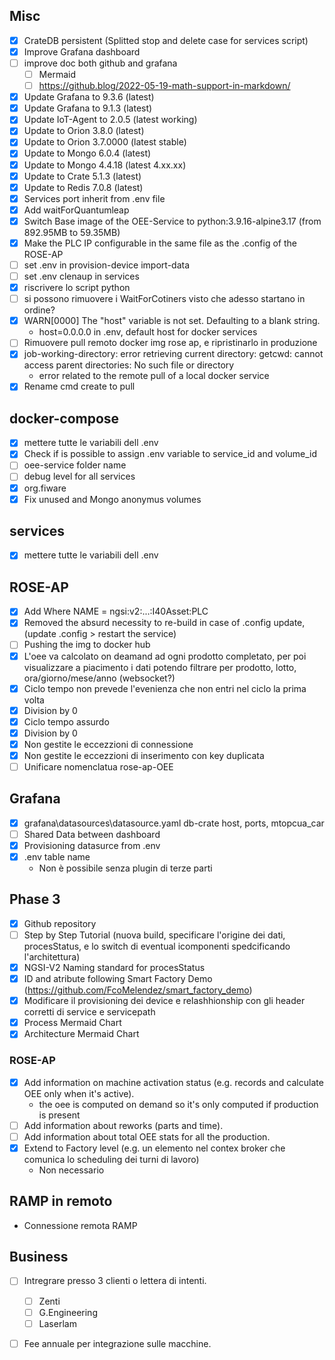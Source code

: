 ## Misc
- [x] CrateDB persistent (Splitted stop and delete case for services script)
- [x] Improve Grafana dashboard 
- [ ] improve doc both github and grafana
	- [ ] Mermaid
	- [ ] https://github.blog/2022-05-19-math-support-in-markdown/
- [x] Update Grafana to 9.3.6 (latest)
- [x] Update Grafana to 9.1.3 (latest)
- [x] Update IoT-Agent to 2.0.5 (latest working)
- [x] Update to Orion 3.8.0 (latest)
- [x] Update to Orion 3.7.0000 (latest stable)
- [x] Update to Mongo 6.0.4 (latest)
- [x] Update to Mongo 4.4.18 (latest 4.xx.xx)
- [x] Update to Crate 5.1.3 (latest)
- [x] Update to Redis 7.0.8 (latest)
- [x] Services port inherit from .env file
- [x] Add waitForQuantumleap
- [x] Switch Base image of the OEE-Service to python:3.9.16-alpine3.17 (from 892.95MB to 59.35MB)
- [x] Make the PLC IP configurable in the same file as the .config of the ROSE-AP
- [ ] set .env in provision-device import-data
- [ ] set .env clenaup in services
- [x] riscrivere lo script python
- [ ] si possono rimuovere i WaitForCotiners visto che adesso startano in ordine?
- [x] WARN[0000] The "host" variable is not set. Defaulting to a blank string.
	- host=0.0.0.0 in .env, default host for docker services
- [ ] Rimuovere pull remoto docker img rose ap, e ripristinarlo in produzione
- [x] job-working-directory: error retrieving current directory: getcwd: cannot access parent directories: No such file or directory
	- error related to the remote pull of a local docker service
- [x] Rename cmd create to pull

## docker-compose
- [x] mettere tutte le variabili dell .env
- [x] Check if is possible to assign .env variable to service_id and volume_id
- [ ] oee-service folder name
- [ ] debug level for all services
- [x] org.fiware
- [x] Fix unused and Mongo anonymus volumes
## services
- [x] mettere tutte le variabili dell .env

## ROSE-AP
- [x] Add Where NAME = ngsi:v2:...:I40Asset:PLC
- [x] Removed the absurd necessity to re-build in case of .config update, (update .config > restart the service)
- [ ] Pushing the img to docker hub
- [x] L'oee va calcolato on deamand ad ogni prodotto completato, per poi visualizzare a piacimento i dati potendo filtrare per prodotto, lotto, ora/giorno/mese/anno (websocket?)
- [x] Ciclo tempo non prevede l'evenienza che non entri nel ciclo la prima volta
- [x] Division by 0
- [x] Ciclo tempo assurdo
- [x] Division by 0
- [x] Non gestite le eccezzioni di connessione
- [x] Non gestite le eccezzioni di inserimento con key duplicata
- [ ] Unificare nomenclatua rose-ap-OEE

## Grafana
- [x] grafana\datasources\datasource.yaml db-crate host, ports, mtopcua_car
- [ ] Shared Data between dashboard
- [x] Provisioning datasurce from .env
- [x] .env table name
	- Non è possibile senza plugin di terze parti
## Phase 3
- [x] Github repository
- [ ] Step by Step Tutorial (nuova build, specificare l'origine dei dati, procesStatus, e lo switch di eventual icomponenti spedcificando l'architettura)
- [x] NGSI-V2 Naming standard for procesStatus
- [x] ID and atribute following Smart Factory Demo (https://github.com/FcoMelendez/smart_factory_demo)
- [x] Modificare il provisioning dei device e relashhionship con gli header corretti di service e servicepath
- [x] Process Mermaid Chart
- [x] Architecture Mermaid Chart

### ROSE-AP
- [x] Add information on machine activation status (e.g. records and calculate OEE only when it's active).
	- the oee is computed on demand so it's only computed if production is present
- [ ] Add information about reworks (parts and time).
- [ ] Add information about total OEE stats for all the production.
- [x] Extend to Factory level (e.g. un elemento nel contex broker che comunica lo scheduling dei turni di lavoro)
	- Non necessario


## RAMP in remoto
- Connessione remota RAMP

## Business
- [ ] Intregrare presso 3 clienti o lettera di intenti.
	- [ ] Zenti
	- [ ] G.Engineering
	- [ ] Laserlam
- [ ] Fee annuale per integrazione sulle macchine.


